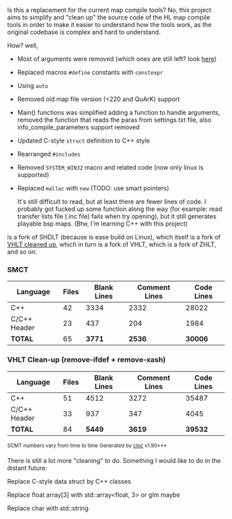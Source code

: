 Is this a replacement for the current map compile tools? No, this project aims to simplify and "clean up" the source code of the HL map compile tools in order to make it easier to understand how the tools work, as the original codebase is complex and hard to understand. 

How? well,
 - Most of arguments were removed (which ones are still left? look [here](https://github.com/G2Pavon/SDHLT/blob/master/src/common/arguments.cpp))
 -  Replaced macros  `#define` constants with `constexpr`
 -  Using `auto`
 -   Removed old map file version (<220 and QuArK) support
 -   Main() functions was simplified adding a function to handle arguments, removed the function that reads the paras from settings.txt file, also info_compile_parameters support removed
 -  Updated C-style `struct` definition to C++ style
 -  Rearranged `#includes`
 -   Removed `SYSTEM_WIN32` macro and related code (now only linux is supported)
 -  Replaced `malloc` with `new` (TODO: use smart pointers)
   
    It's still difficult to read, but at least there are fewer lines of code. I probably got fucked up some function along the way (for example: read transfer lists file (.inc file) fails when try opening), but it still generates playable bsp maps. (Btw, I'm learning C++ with this project)

is a fork of SHDLT (because is ease build on Linux), which itself is a fork of [VHLT cleaned up](https://twhl.info/thread/view/19644), which in turn is a fork of VHLT, which is a fork of ZHLT, and so on.

### SMCT

| Language       | Files | Blank Lines | Comment Lines | Code Lines |
|----------------|-------|-------------|---------------|------------|
| C++            | 42    | 3334        | 2332          | 28022      |
| C/C++ Header   | 23    | 437        | 204           | 1984       |
| **TOTAL**        | 65    | **3771**    | **2536**      | **30006**  |


### VHLT Clean-up (remove-ifdef + remove-xash)

| Language         | Files | Blank Lines | Comment Lines | Code Lines |
|------------------|-------|-------------|---------------|------------|
| C++              | 51    | 4512        | 3272          | 35487      |
| C/C++ Header     | 33    | 937         | 347           | 4045       |
| **TOTAL**          | 84    | **5449**    | **3619**      | **39532**  |


<sup>SCMT numbers vary from time to time</sup>
<sup>Generated by [cloc](https://github.com/AlDanial/cloc) v1.90***</sup>


There is still a lot more "cleaning" to do.
Something I would like to do in the distant future:

Replace C-style data struct by C++ classes

Replace float array[3] with std::array<float, 3> or glm maybe

Replace char with std::string
